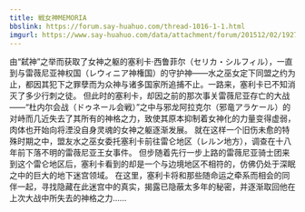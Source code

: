 ```yaml
---
title: 戦女神MEMORIA
bbslink: https://forum.say-huahuo.com/thread-1016-1-1.html
imgurl: https://www.say-huahuo.com/data/attachment/forum/201512/02/192727fg3kqaidamthk5m5.jpg
---
```


由“弑神”之举而获取了女神之躯的塞利卡·西鲁菲尔（セリカ・シルフィル），一直到与雷薇尼亚神权国（レウィニア神権国）的守护神——水之巫女定下同盟之约为止，都因其犯下之罪孽而为众神与诸多国家所追捕不止。一路来，塞利卡已不知消灭了多少行刺之徒。
但此时的塞利卡，却因之前的那次事关雷薇尼亚存亡的大战——“杜内尔会战（ドゥネール会戦）”之中与邪龙阿拉克尔（邪竜アラケール）的对峙而几近失去了其所有的神格之力，致使其原本抑制着女神化的力量变得虚弱，肉体也开始向将湮没自身灵魂的女神之躯逐渐发展。
就在这样一个旧伤未愈的特殊时期之中，盟友水之巫女委托塞利卡前往雷仑地区（レルン地方），调查在十八年前下落不明的雷薇尼亚王女事件。
但步随着先行一步上路的雷薇尼亚骑士团来到这个雷仑地区后，塞利卡看到的却是一个与边境地区不相符的，仿佛仍处于深眠之中的巨大的地下迷宫领域。
在这里，塞利卡将和那些随命运之牵系而相会的同伴一起，寻找隐藏在此迷宫中的真实，揭露已隐蔽太多年的秘密，并逐渐取回他在上次大战中所失去的神格之力……<!--more-->
